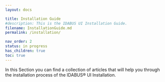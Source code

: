 ```yaml
---
layout: docs

title: Installation Guide
#description: This is the IDABUS UI Installation Guide.
filename: InstallationGuide.md
permalink: /installation/

nav_order: 2
status: in progress
has_children: true
toc: true
---
```


In this Section you can find a collection of articles that will help you through the installation process of the IDABUS® UI Installation.
